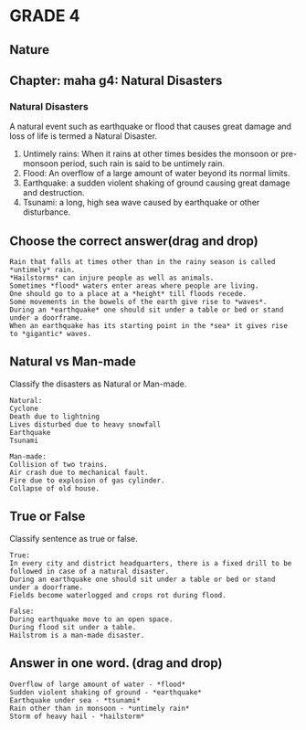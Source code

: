 # GRADE 4

## Nature

## Chapter: maha g4: Natural Disasters

### Natural Disasters

A natural event such as earthquake or flood that causes great damage and loss of life is termed a Natural Disaster.

1. Untimely rains: When it rains at other times besides the monsoon or pre-monsoon period, such rain is said to be untimely rain.
2. Flood: An overflow of a large amount of water beyond its normal limits.
3. Earthquake: a sudden violent shaking of ground causing great damage and destruction.
4. Tsunami: a long, high sea wave caused by earthquake or other disturbance.


## Choose the correct answer(drag and drop)
```
Rain that falls at times other than in the rainy season is called *untimely* rain.
*Hailstorms* can injure people as well as animals.
Sometimes *flood* waters enter areas where people are living.
One should go to a place at a *height* till floods recede.
Some movements in the bowels of the earth give rise to *waves*.
During an *earthquake* one should sit under a table or bed or stand under a doorframe.
When an earthquake has its starting point in the *sea* it gives rise to *gigantic* waves.
```
## Natural vs Man-made

Classify the disasters as Natural or Man-made.
```
Natural: 
Cyclone
Death due to lightning
Lives disturbed due to heavy snowfall
Earthquake
Tsunami

Man-made:
Collision of two trains.
Air crash due to mechanical fault.
Fire due to explosion of gas cylinder.
Collapse of old house.
```
## True or False

Classify sentence as true or false.
```
True: 
In every city and district headquarters, there is a fixed drill to be followed in case of a natural disaster.
During an earthquake one should sit under a table or bed or stand under a doorframe.
Fields become waterlogged and crops rot during flood.

False:
During earthquake move to an open space.
During flood sit under a table.
Hailstrom is a man-made disaster.
```
## Answer in one word. (drag and drop)

```
Overflow of large amount of water - *flood*
Sudden violent shaking of ground - *earthquake*
Earthquake under sea - *tsunami*
Rain other than in monsoon - *untimely rain*
Storm of heavy hail - *hailstorm*
```
